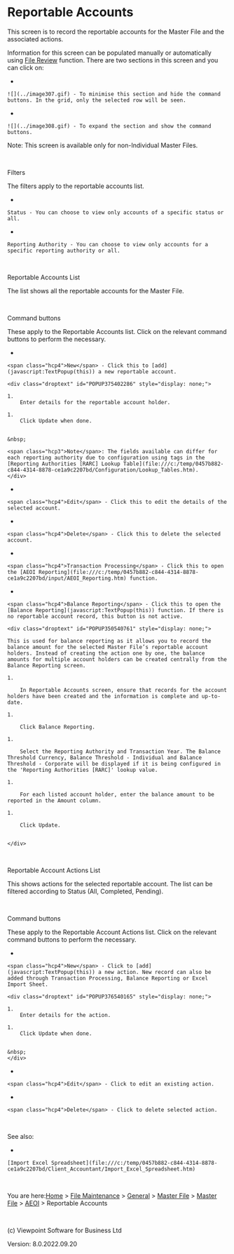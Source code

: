 




# Reportable Accounts
This screen is to record the reportable accounts for the Master File and the associated actions.

Information for this screen can be populated manually or automatically using [File Review](file:///c:/temp/0457b882-c844-4314-8878-ce1a9c2207bd/input/File_Review_Function.htm) function. There are two sections in this screen and you can click on:

- 
    
    ![](../image307.gif) - To minimise this section and hide the command buttons. In the grid, only the selected row will be seen.

- 
    
    ![](../image308.gif) - To expand the section and show the command buttons.


<span class="hcp3">Note:</span> This screen is available only for non-Individual Master Files.

&nbsp;

Filters

The filters apply to the reportable accounts list.

- 
    
    Status - You can choose to view only accounts of a specific status or all.

- 
    
    Reporting Authority - You can choose to view only accounts for a specific reporting authority or all.


&nbsp;

Reportable Accounts List

The list shows all the reportable accounts for the Master File.

&nbsp;

Command buttons

These apply to the Reportable Accounts list. Click on the relevant command buttons to perform the necessary.

- 
    
    <span class="hcp4">New</span> - Click this to [add](javascript:TextPopup(this)) a new reportable account.
    
    <div class="droptext" id="POPUP375402286" style="display: none;">
        
    1. 
        Enter details for the reportable account holder.
        
    1. 
        Click Update when done.
        
    
    &nbsp;
    
    <span class="hcp3">Note</span>: The fields available can differ for each reporting authority due to configuration using tags in the [Reporting Authorities [RARC] Lookup Table](file:///c:/temp/0457b882-c844-4314-8878-ce1a9c2207bd/Configuration/Lookup_Tables.htm).
    </div>
- 
    
    <span class="hcp4">Edit</span> - Click this to edit the details of the selected account.

- 
    
    <span class="hcp4">Delete</span> - Click this to delete the selected account.

- 
    
    <span class="hcp4">Transaction Processing</span> - Click this to open the [AEOI Reporting](file:///c:/temp/0457b882-c844-4314-8878-ce1a9c2207bd/input/AEOI_Reporting.htm) function.

- 
    
    <span class="hcp4">Balance Reporting</span> - Click this to open the [Balance Reporting](javascript:TextPopup(this)) function. If there is no reportable account record, this button is not active.
    
    <div class="droptext" id="POPUP350540761" style="display: none;">
    
    This is used for balance reporting as it allows you to record the balance amount for the selected Master File’s reportable account holders. Instead of creating the action one by one, the balance amounts for multiple account holders can be created centrally from the Balance Reporting screen.
        
    1. 
        
        In Reportable Accounts screen, ensure that records for the account holders have been created and the information is complete and up-to-date.
        
    1. 
        
        Click Balance Reporting.
        
    1. 
        
        Select the Reporting Authority and Transaction Year. The Balance Threshold Currency, Balance Threshold - Individual and Balance Threshold - Corporate will be displayed if it is being configured in the 'Reporting Authorities [RARC]' lookup value.
        
    1. 
        
        For each listed account holder, enter the balance amount to be reported in the Amount column.
        
    1. 
        
        Click Update.
        
    
    </div>

&nbsp;

Reportable Account Actions List

This shows actions for the selected reportable account. The list can be filtered according to Status (All, Completed, Pending).

&nbsp;

Command buttons

These apply to the Reportable Account Actions list. Click on the relevant command buttons to perform the necessary.

- 
    
    <span class="hcp4">New</span> - Click to [add](javascript:TextPopup(this)) a new action. New record can also be added through Transaction Processing, Balance Reporting or Excel Import Sheet.
    
    <div class="droptext" id="POPUP376540165" style="display: none;">
        
    1. 
        Enter details for the action.
        
    1. 
        Click Update when done.
        
    
    &nbsp;
    </div>
- 
    
    <span class="hcp4">Edit</span> - Click to edit an existing action.

- 
    
    <span class="hcp4">Delete</span> - Click to delete selected action.


&nbsp;

See also:

- 
    
    [Import Excel Spreadsheet](file:///c:/temp/0457b882-c844-4314-8878-ce1a9c2207bd/Client_Accountant/Import_Excel_Spreadsheet.htm)



&nbsp;

You are here:[Home](file:///c:/temp/0457b882-c844-4314-8878-ce1a9c2207bd/input/Copyright_Notice.htm) &gt; [File Maintenance](file:///c:/temp/0457b882-c844-4314-8878-ce1a9c2207bd/input/File_Maintenance_screen.htm) &gt; [General](file:///c:/temp/0457b882-c844-4314-8878-ce1a9c2207bd/input/Overview.htm#642b3b9347ca42c9b00b820c00c373fa=1) &gt; [Master File](file:///c:/temp/0457b882-c844-4314-8878-ce1a9c2207bd/input/MF_-_Setup.htm) &gt; [Master File](file:///c:/temp/0457b882-c844-4314-8878-ce1a9c2207bd/input/MF_-_Setup.htm) &gt; [AEOI](file:///c:/temp/0457b882-c844-4314-8878-ce1a9c2207bd/input/Classification_and_Indicia.htm) &gt; Reportable Accounts

&nbsp;

(c) Viewpoint Software for 
 Business Ltd

Version: 8.0.2022.09.20




